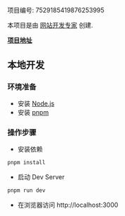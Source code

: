 # 

项目编号: 7529185419876253995

本项目是由 [网站开发专家](https://space.coze.cn/) 创建.

[**项目地址**](https://space.coze.cn/task/7529185419876253995)

## 本地开发

### 环境准备

- 安装 [Node.js](https://nodejs.org/en)
- 安装 [pnpm](https://pnpm.io/installation)

### 操作步骤

- 安装依赖

```sh
pnpm install
```

- 启动 Dev Server

```sh
pnpm run dev
```

- 在浏览器访问 http://localhost:3000
